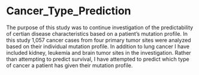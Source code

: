 # Cancer_Type_Prediction
The purpose of this study was to continue investigation of the predictability of certian disease characteristics based on a patient’s mutation profile. In this study 1,057 cancer cases from four primary tumor sites were analyzed based on their individual mutation profile. In addition to lung cancer I have included kidney, leukemia and brain tumor sites in the investigation. Rather than attempting to predict survival, I have attempted to predict which type of cancer a patient has given their mutation profile.
